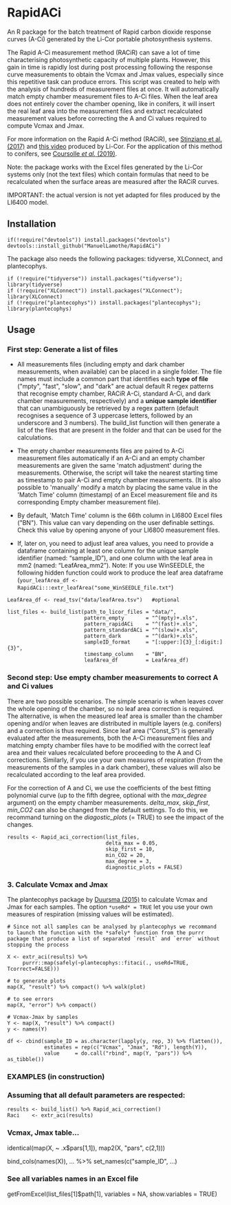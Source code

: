 # RapidACi

An R package for the batch treatment of Rapid carbon dioxide response curves (A-Ci) generated by the Li-Cor portable photosynthesis systems.    

The Rapid A-Ci measurement method (RACiR) can save a lot of time characterising photosynthetic capacity of multiple plants. However, this gain in time is rapidly lost during post processing following the response curve measurements to obtain the Vcmax and Jmax values, especially since this repetitive task can produce errors. This script was created to help with the analysis of hundreds of measurement files at once. It will automatically match empty chamber measurement files to A-Ci files. When the leaf area does not entirely cover the chamber opening, like in conifers, it will insert the real leaf area into the measurement files and extract recalculated measurement values before correcting the A and Ci values required to compute Vcmax and Jmax. 

For more information on the Rapid A-Ci method (RACiR), see [Stinziano et al. (2017)](https://onlinelibrary.wiley.com/doi/full/10.1111/pce.12911) and [this video](https://www.licor.com/env/support/LI-6800/videos/fast-a-ci-curves.html) produced by Li-Cor. For the application of this method to conifers, see [Coursolle _et al._ (2019)](https://www.frontiersin.org/articles/10.3389/fpls.2019.01276/abstract).  

Note: the package works with the Excel files generated by the Li-Cor systems only (not the text files) which contain formulas that need to be recalculated when the surface areas are measured after the RACiR curves.    

IMPORTANT: the actual version is not yet adapted for files produced by the LI6400 model.     

## Installation     

```{r}
if(!require("devtools")) install.packages("devtools")    
devtools::install_github("ManuelLamothe/RapidACi")     
```
The package also needs the following packages: tidyverse, XLConnect, and plantecophys. 

```{r}
if (!require("tidyverse")) install.packages("tidyverse"); library(tidyverse)
if (!require("XLConnect")) install.packages("XLConnect"); library(XLConnect)
if (!require("plantecophys")) install.packages("plantecophys"); library(plantecophys)
```

## Usage       

### First step: Generate a list of files

- All measurements files (including empty and dark chamber measurements, when available) can be placed in a single folder. The file names must include a common part that identifies each **type of file** ("mpty", "fast", "slow", and "dark" are actual default R regex patterns that recognise empty chamber, RACiR A-Ci, standard A-Ci, and dark chamber measurements, respectively) and a **unique sample identifier** that can unambiguously be retrieved by a regex pattern (default recognises a sequence of 3 uppercase letters, followed by an underscore and 3 numbers). The build_list function will then generate a list of the files that are present in the folder and that can be used for the calculations.  
    
- The empty chamber measurements files are paired to A-Ci measurement files automatically if an A-Ci and an empty chamber measurements are given the same 'match adjustment' during the measurements. Otherwise, the script will take the nearest starting time as timestamp to pair A-Ci and empty chamber measurements. (It is also possible to 'manually' modify a match by placing the same value in the 'Match Time' column (timestamp) of an Excel measurement file and its corresponding Empty chamber measurement file).

- By default, 'Match Time' column is the 66th column in LI6800 Excel files ("BN"). This value can vary depending on the user definable settings. Check this value by opening anyone of your LI6800 measurement files.

- If, later on, you need to adjust leaf area values, you need to provide a dataframe containing at least one column for the unique sample identifier (named: “sample_ID”), and one column with the leaf area in mm2 (named: “LeafArea_mm2”). Note: If you use WinSEEDLE, the following hidden function could work to produce the leaf area dataframe (`your_leafArea_df <- RapidACi:::extr_leafArea("some_WinSEEDLE_file.txt"`)


```{r}
LeafArea_df <- read_tsv("data/leafArea.tsv")   #optional

list_files <- build_list(path_to_licor_files = "data/",
                         pattern_empty       = "^(mpty)+.xls",      
                         pattern_rapidACi    = "^(fast)+.xls",      
                         pattern_standardACi = "^(slow)+.xls",      
                         pattern_dark        = "^(dark)+.xls",
                         sampleID_format     = "[:upper:]{3}_[:digit:]{3}",
                         timestamp_column    = "BN",
                         leafArea_df         = LeafArea_df)    
```

### Second step: Use empty chamber measurements to correct A and Ci values

There are two possible scenarios. The simple scenario is when leaves cover the whole opening of the chamber, so no leaf area correction is required. The alternative, is when the measured leaf area is smaller than the chamber opening and/or when leaves are distributed in multiple layers (e.g. conifers) and a correction is thus required. Since leaf area (“Const_S”) is generally evaluated after the measurements, both the A-Ci measurement files and matching empty chamber files have to be modified with the correct leaf area and their values recalculated before proceeding to the A and Ci corrections. Similarly, if you use your own measures of respiration (from the measurements of the samples in a dark chamber), these values will also be recalculated according to the leaf area provided.    

For the correction of A and Ci, we use the coefficients of the best fitting polynomial curve (up to the fifth degree, optional with the *max_degree* argument) on the empty chamber measurements. *delta_max*, *skip_first*, *min_CO2* can also be changed from the default settings. To do this, we recommand turning on the *diagostic_plots* (= TRUE) to see the impact of the changes.    

```{r}
results <- Rapid_aci_correction(list_files, 
                                delta_max = 0.05, 
                                skip_first = 10,
                                min_CO2 = 20, 
                                max_degree = 3, 
                                diagnostic_plots = FALSE)
```

### 3. Calculate Vcmax and Jmax 

The plantecophys package by [Duursma (2015)](https://journals.plos.org/plosone/article?id=10.1371/journal.pone.0143346) to calculate Vcmax and Jmax for each samples. The option `*useRd* = TRUE` let you use your own measures of respiration (missing values will be estimated).

```{r}
# Since not all samples can be analysed by plantecophys we recommand to launch the function with the *safely* function from the purrr package that produce a list of separated `result` and `error` without stopping the process

X <- extr_aci(results) %>%
     purrr::map(safely(~plantecophys::fitaci(., useRd=TRUE, Tcorrect=FALSE)))
     
# to generate plots
map(X, "result") %>% compact() %>% walk(plot)     

# to see errors
map(X, "error") %>% compact() 

# Vcmax-Jmax by samples
Y <- map(X, "result") %>% compact()
y <- names(Y)

df <- cbind(sample_ID = as.character(lapply(y, rep, 3) %>% flatten()),
            estimates = rep(c("Vcmax", "Jmax", "Rd"), length(Y)),
            value     = do.call("rbind", map(Y, "pars")) %>% as_tibble())

```

### EXAMPLES (in construction)

### Assuming that all default parameters are respected:
```{r}
results <- build_list() %>% Rapid_aci_correction()
Raci    <- extr_aci(results) 
```

### Vcmax, Jmax table...

identical(map(X, ~ .x$pars[1,1]), map2(X, "pars", c(2,1)))

bind_cols(names(X)), ...    %>% set_names(c("sample_ID", ...)

### See all variables names in an Excel file
getFromExcel(list_files[1]$path[1], variables = NA, show.variables = TRUE)

